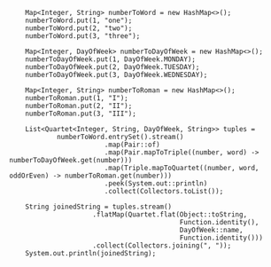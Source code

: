        Map<Integer, String> numberToWord = new HashMap<>();
        numberToWord.put(1, "one");
        numberToWord.put(2, "two");
        numberToWord.put(3, "three");

        Map<Integer, DayOfWeek> numberToDayOfWeek = new HashMap<>();
        numberToDayOfWeek.put(1, DayOfWeek.MONDAY);
        numberToDayOfWeek.put(2, DayOfWeek.TUESDAY);
        numberToDayOfWeek.put(3, DayOfWeek.WEDNESDAY);

        Map<Integer, String> numberToRoman = new HashMap<>();
        numberToRoman.put(1, "I");
        numberToRoman.put(2, "II");
        numberToRoman.put(3, "III");

        List<Quartet<Integer, String, DayOfWeek, String>> tuples =
                numberToWord.entrySet().stream()
                            .map(Pair::of)
                            .map(Pair.mapToTriple((number, word) -> numberToDayOfWeek.get(number)))
                            .map(Triple.mapToQuartet((number, word, oddOrEven) -> numberToRoman.get(number)))
                            .peek(System.out::println)
                            .collect(Collectors.toList());

        String joinedString = tuples.stream()
                         .flatMap(Quartet.flat(Object::toString,
                                               Function.identity(),
                                               DayOfWeek::name,
                                               Function.identity()))
                         .collect(Collectors.joining(", "));
        System.out.println(joinedString);
